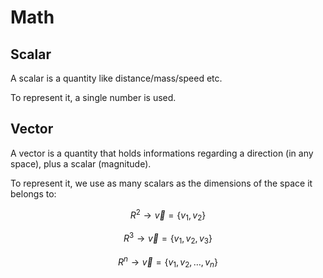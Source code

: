 # Math

## Scalar

A scalar is a quantity like distance/mass/speed etc.

To represent it, a single number is used.

## Vector

A vector is a quantity that holds informations regarding a direction (in any space), plus a scalar (magnitude).

To represent it, we use as many scalars as the dimensions of the space it belongs to:

$$
R^2 \rightarrow \vec{v} = \lbrace v_1, v_2 \rbrace
$$

$$
R^3 \rightarrow \vec{v} = \lbrace v_1, v_2, v_3 \rbrace
$$

$$
R^n \rightarrow \vec{v} = \lbrace v_1, v_2, \ldots, v_n \rbrace
$$

